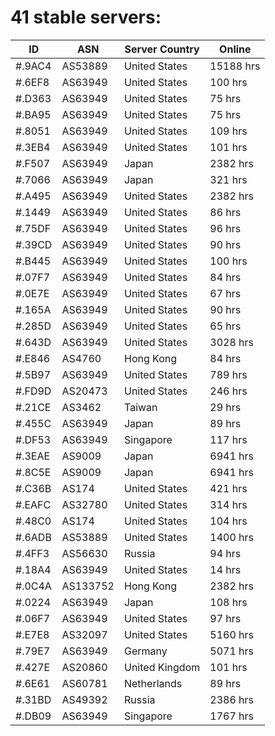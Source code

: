 # 41 stable servers:

| ID | ASN | Server Country | Online |
| ------ | ------ | ------ | ------ |
| #.9AC4 | AS53889 | United States | 15188 hrs |
| #.6EF8 | AS63949 | United States | 100 hrs |
| #.D363 | AS63949 | United States | 75 hrs |
| #.BA95 | AS63949 | United States | 75 hrs |
| #.8051 | AS63949 | United States | 109 hrs |
| #.3EB4 | AS63949 | United States | 101 hrs |
| #.F507 | AS63949 | Japan | 2382 hrs |
| #.7066 | AS63949 | Japan | 321 hrs |
| #.A495 | AS63949 | United States | 2382 hrs |
| #.1449 | AS63949 | United States | 86 hrs |
| #.75DF | AS63949 | United States | 96 hrs |
| #.39CD | AS63949 | United States | 90 hrs |
| #.B445 | AS63949 | United States | 100 hrs |
| #.07F7 | AS63949 | United States | 84 hrs |
| #.0E7E | AS63949 | United States | 67 hrs |
| #.165A | AS63949 | United States | 90 hrs |
| #.285D | AS63949 | United States | 65 hrs |
| #.643D | AS63949 | United States | 3028 hrs |
| #.E846 | AS4760 | Hong Kong | 84 hrs |
| #.5B97 | AS63949 | United States | 789 hrs |
| #.FD9D | AS20473 | United States | 246 hrs |
| #.21CE | AS3462 | Taiwan | 29 hrs |
| #.455C | AS63949 | Japan | 89 hrs |
| #.DF53 | AS63949 | Singapore | 117 hrs |
| #.3EAE | AS9009 | Japan | 6941 hrs |
| #.8C5E | AS9009 | Japan | 6941 hrs |
| #.C36B | AS174 | United States | 421 hrs |
| #.EAFC | AS32780 | United States | 314 hrs |
| #.48C0 | AS174 | United States | 104 hrs |
| #.6ADB | AS53889 | United States | 1400 hrs |
| #.4FF3 | AS56630 | Russia | 94 hrs |
| #.18A4 | AS63949 | United States | 14 hrs |
| #.0C4A | AS133752 | Hong Kong | 2382 hrs |
| #.0224 | AS63949 | Japan | 108 hrs |
| #.06F7 | AS63949 | United States | 97 hrs |
| #.E7E8 | AS32097 | United States | 5160 hrs |
| #.79E7 | AS63949 | Germany | 5071 hrs |
| #.427E | AS20860 | United Kingdom | 101 hrs |
| #.6E61 | AS60781 | Netherlands | 89 hrs |
| #.31BD | AS49392 | Russia | 2386 hrs |
| #.DB09 | AS63949 | Singapore | 1767 hrs |

